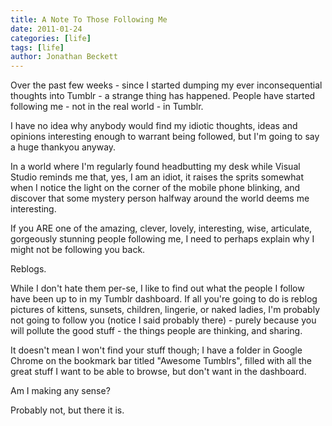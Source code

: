 ```yaml
---
title: A Note To Those Following Me
date: 2011-01-24
categories: [life]
tags: [life]
author: Jonathan Beckett
---
```


Over the past few weeks - since I started dumping my ever inconsequential thoughts into Tumblr - a strange thing has happened. People have started following me - not in the real world - in Tumblr.

I have no idea why anybody would find my idiotic thoughts, ideas and opinions interesting enough to warrant being followed, but I'm going to say a huge thankyou anyway.

In a world where I'm regularly found headbutting my desk while Visual Studio reminds me that, yes, I am an idiot, it raises the sprits somewhat when I notice the light on the corner of the mobile phone blinking, and discover that some mystery person halfway around the world deems me interesting.

If you ARE one of the amazing, clever, lovely, interesting, wise, articulate, gorgeously stunning people following me, I need to perhaps explain why I might not be following you back.

Reblogs.

While I don't hate them per-se, I like to find out what the people I follow have been up to in my Tumblr dashboard. If all you're going to do is reblog pictures of kittens, sunsets, children, lingerie, or naked ladies, I'm probably not going to follow you (notice I said probably there) - purely because you will pollute the good stuff - the things people are thinking, and sharing.

It doesn't mean I won't find your stuff though; I have a folder in Google Chrome on the bookmark bar titled "Awesome Tumblrs", filled with all the great stuff I want to be able to browse, but don't want in the dashboard.

Am I making any sense?

Probably not, but there it is.